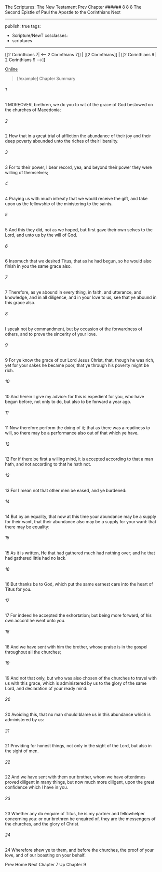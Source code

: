 The Scriptures: The New Testament
Prev
Chapter ###### 8
8 8 The Second Epistle of Paul the Apostle to the Corinthians
Next

---
publish: true
tags:
  - Scripture/NewT
cssclasses:
  - scriptures
---
[[2 Corinthians 7| <-- 2 Corinthians 7]] | [[2 Corinthians]] | [[2 Corinthians 9| 2 Corinthians 9 -->]]

[Online](https://churchofjesuschrist.org/study/scriptures/nt/2-cor/8?lang=eng)

>[!example] Chapter Summary
>
###### 1
1 MOREOVER, brethren, we do you to wit of the grace of God bestowed on the churches of Macedonia;
###### 2
2 How that in a great trial of affliction the abundance of their joy and their deep poverty abounded unto the riches of their liberality.
###### 3
3 For to their power, I bear record, yea, and beyond their power they were willing of themselves;
###### 4
4 Praying us with much intreaty that we would receive the gift, and take upon us the fellowship of the ministering to the saints.
###### 5
5 And this they did, not as we hoped, but first gave their own selves to the Lord, and unto us by the will of God.
###### 6
6 Insomuch that we desired Titus, that as he had begun, so he would also finish in you the same grace also.
###### 7
7 Therefore, as ye abound in every thing, in faith, and utterance, and knowledge, and in all diligence, and in your love to us, see that ye abound in this grace also.
###### 8
I speak not by commandment, but by occasion of the forwardness of others, and to prove the sincerity of your love.
###### 9
9 For ye know the grace of our Lord Jesus Christ, that, though he was rich, yet for your sakes he became poor, that ye through his poverty might be rich.
###### 10
10 And herein I give my advice: for this is expedient for you, who have begun before, not only to do, but also to be forward a year ago.
###### 11
11 Now therefore perform the doing of it; that as there was a readiness to will, so there may be a performance also out of that which ye have.
###### 12
12 For if there be first a willing mind, it is accepted according to that a man hath, and not according to that he hath not.
###### 13
13 For I mean not that other men be eased, and ye burdened:
###### 14
14 But by an equality, that now at this time your abundance may be a supply for their want, that their abundance also may be a supply for your want: that there may be equality:
###### 15
15 As it is written, He that had gathered much had nothing over; and he that had gathered little had no lack.
###### 16
16 But thanks be to God, which put the same earnest care into the heart of Titus for you.
###### 17
17 For indeed he accepted the exhortation; but being more forward, of his own accord he went unto you.
###### 18
18 And we have sent with him the brother, whose praise is in the gospel throughout all the churches;
###### 19
19 And not that only, but who was also chosen of the churches to travel with us with this grace, which is administered by us to the glory of the same Lord, and declaration of your ready mind:
###### 20
20 Avoiding this, that no man should blame us in this abundance which is administered by us:
###### 21
21 Providing for honest things, not only in the sight of the Lord, but also in the sight of men.
###### 22
22 And we have sent with them our brother, whom we have oftentimes proved diligent in many things, but now much more diligent, upon the great confidence which I have in you.
###### 23
23 Whether any do enquire of Titus, he is my partner and fellowhelper concerning you: or our brethren be enquired of, they are the messengers of the churches, and the glory of Christ.
###### 24
24 Wherefore shew ye to them, and before the churches, the proof of your love, and of our boasting on your behalf.

Prev
Home
Next
Chapter 7
Up
Chapter 9



